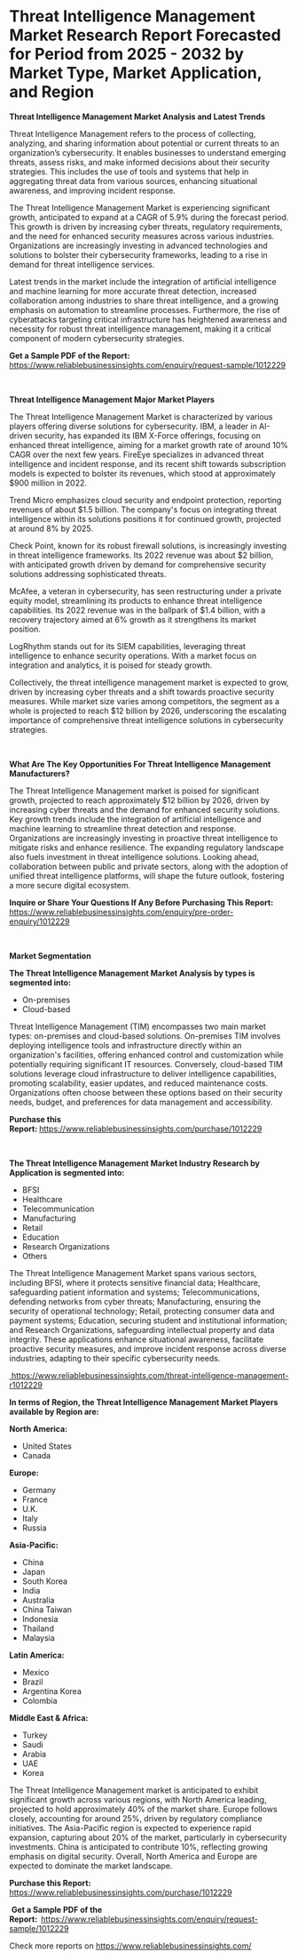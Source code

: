 <p><h1>Threat Intelligence Management Market Research Report Forecasted for Period from 2025 -  2032 by Market Type, Market Application, and Region</h1></p><p><strong>Threat Intelligence Management Market Analysis and Latest Trends</strong></p>
<p><p>Threat Intelligence Management refers to the process of collecting, analyzing, and sharing information about potential or current threats to an organization’s cybersecurity. It enables businesses to understand emerging threats, assess risks, and make informed decisions about their security strategies. This includes the use of tools and systems that help in aggregating threat data from various sources, enhancing situational awareness, and improving incident response.</p><p>The Threat Intelligence Management Market is experiencing significant growth, anticipated to expand at a CAGR of 5.9% during the forecast period. This growth is driven by increasing cyber threats, regulatory requirements, and the need for enhanced security measures across various industries. Organizations are increasingly investing in advanced technologies and solutions to bolster their cybersecurity frameworks, leading to a rise in demand for threat intelligence services. </p><p>Latest trends in the market include the integration of artificial intelligence and machine learning for more accurate threat detection, increased collaboration among industries to share threat intelligence, and a growing emphasis on automation to streamline processes. Furthermore, the rise of cyberattacks targeting critical infrastructure has heightened awareness and necessity for robust threat intelligence management, making it a critical component of modern cybersecurity strategies.</p></p>
<p><strong>Get a Sample PDF of the Report:&nbsp;</strong> <a href="https://www.reliablebusinessinsights.com/enquiry/request-sample/1012229?utm_campaign=3170&utm_medium=2&utm_source=Github&utm_content=ia&utm_term=05032025&utm_id=threat-intelligence-management">https://www.reliablebusinessinsights.com/enquiry/request-sample/1012229</a></p>
<p>&nbsp;</p>
<p><strong>Threat Intelligence Management Major Market Players</strong></p>
<p><p>The Threat Intelligence Management Market is characterized by various players offering diverse solutions for cybersecurity. IBM, a leader in AI-driven security, has expanded its IBM X-Force offerings, focusing on enhanced threat intelligence, aiming for a market growth rate of around 10% CAGR over the next few years. FireEye specializes in advanced threat intelligence and incident response, and its recent shift towards subscription models is expected to bolster its revenues, which stood at approximately $900 million in 2022.</p><p>Trend Micro emphasizes cloud security and endpoint protection, reporting revenues of about $1.5 billion. The company's focus on integrating threat intelligence within its solutions positions it for continued growth, projected at around 8% by 2025.</p><p>Check Point, known for its robust firewall solutions, is increasingly investing in threat intelligence frameworks. Its 2022 revenue was about $2 billion, with anticipated growth driven by demand for comprehensive security solutions addressing sophisticated threats.</p><p>McAfee, a veteran in cybersecurity, has seen restructuring under a private equity model, streamlining its products to enhance threat intelligence capabilities. Its 2022 revenue was in the ballpark of $1.4 billion, with a recovery trajectory aimed at 6% growth as it strengthens its market position.</p><p>LogRhythm stands out for its SIEM capabilities, leveraging threat intelligence to enhance security operations. With a market focus on integration and analytics, it is poised for steady growth.</p><p>Collectively, the threat intelligence management market is expected to grow, driven by increasing cyber threats and a shift towards proactive security measures. While market size varies among competitors, the segment as a whole is projected to reach $12 billion by 2026, underscoring the escalating importance of comprehensive threat intelligence solutions in cybersecurity strategies.</p></p>
<p>&nbsp;</p>
<p><strong>What Are The Key Opportunities For Threat Intelligence Management Manufacturers?</strong></p>
<p><p>The Threat Intelligence Management market is poised for significant growth, projected to reach approximately $12 billion by 2026, driven by increasing cyber threats and the demand for enhanced security solutions. Key growth trends include the integration of artificial intelligence and machine learning to streamline threat detection and response. Organizations are increasingly investing in proactive threat intelligence to mitigate risks and enhance resilience. The expanding regulatory landscape also fuels investment in threat intelligence solutions. Looking ahead, collaboration between public and private sectors, along with the adoption of unified threat intelligence platforms, will shape the future outlook, fostering a more secure digital ecosystem.</p></p>
<p><strong>Inquire or Share Your Questions If Any Before Purchasing This Report:</strong> <a href="https://www.reliablebusinessinsights.com/enquiry/pre-order-enquiry/1012229?utm_campaign=3170&utm_medium=2&utm_source=Github&utm_content=ia&utm_term=05032025&utm_id=threat-intelligence-management">https://www.reliablebusinessinsights.com/enquiry/pre-order-enquiry/1012229</a></p>
<p>&nbsp;</p>
<p><strong>Market Segmentation</strong></p>
<p><strong>The Threat Intelligence Management Market Analysis by types is segmented into:</strong></p>
<p><ul><li>On-premises</li><li>Cloud-based</li></ul></p>
<p><p>Threat Intelligence Management (TIM) encompasses two main market types: on-premises and cloud-based solutions. On-premises TIM involves deploying intelligence tools and infrastructure directly within an organization's facilities, offering enhanced control and customization while potentially requiring significant IT resources. Conversely, cloud-based TIM solutions leverage cloud infrastructure to deliver intelligence capabilities, promoting scalability, easier updates, and reduced maintenance costs. Organizations often choose between these options based on their security needs, budget, and preferences for data management and accessibility.</p></p>
<p><strong>Purchase this Report:&nbsp;</strong><a href="https://www.reliablebusinessinsights.com/purchase/1012229?utm_campaign=3170&utm_medium=2&utm_source=Github&utm_content=ia&utm_term=05032025&utm_id=threat-intelligence-management">https://www.reliablebusinessinsights.com/purchase/1012229</a></p>
<p>&nbsp;</p>
<p><strong>The Threat Intelligence Management Market Industry Research by Application is segmented into:</strong></p>
<p><ul><li>BFSI</li><li>Healthcare</li><li>Telecommunication</li><li>Manufacturing</li><li>Retail</li><li>Education</li><li>Research Organizations</li><li>Others</li></ul></p>
<p><p>The Threat Intelligence Management Market spans various sectors, including BFSI, where it protects sensitive financial data; Healthcare, safeguarding patient information and systems; Telecommunications, defending networks from cyber threats; Manufacturing, ensuring the security of operational technology; Retail, protecting consumer data and payment systems; Education, securing student and institutional information; and Research Organizations, safeguarding intellectual property and data integrity. These applications enhance situational awareness, facilitate proactive security measures, and improve incident response across diverse industries, adapting to their specific cybersecurity needs.</p></p>
<p><a href="https://www.reliablebusinessinsights.com/threat-intelligence-management-r1012229?utm_campaign=3170&utm_medium=2&utm_source=Github&utm_content=ia&utm_term=05032025&utm_id=threat-intelligence-management">&nbsp;https://www.reliablebusinessinsights.com/threat-intelligence-management-r1012229</a></p>
<p><strong>In terms of Region, the Threat Intelligence Management Market Players available by Region are:</strong></p>
<p>
    <p> <strong> North America: </strong>
        <ul>
            <li>United States</li>
            <li>Canada</li>
        </ul>
        </p> 
    <p> <strong> Europe: </strong>
        <ul>
            <li>Germany</li>
            <li>France</li>
            <li>U.K.</li>
            <li>Italy</li>
            <li>Russia</li>
        </ul>
        </p> 
    <p> <strong> Asia-Pacific: </strong>
        <ul>
            <li>China</li>
            <li>Japan</li>
            <li>South Korea</li>
            <li>India</li>
            <li>Australia</li>
            <li>China Taiwan</li>
            <li>Indonesia</li>
            <li>Thailand</li>
            <li>Malaysia</li>
        </ul>
        </p> 
    <p> <strong> Latin America: </strong>
        <ul>
            <li>Mexico</li>
            <li>Brazil</li>
            <li>Argentina Korea</li>
            <li>Colombia</li>
        </ul>
        </p> 
    <p> <strong> Middle East & Africa: </strong>
        <ul>
            <li>Turkey</li>
            <li>Saudi</li>
            <li>Arabia</li>
            <li>UAE</li>
            <li>Korea</li>
        </ul>
    </p>
    </p>
<p><p>The Threat Intelligence Management market is anticipated to exhibit significant growth across various regions, with North America leading, projected to hold approximately 40% of the market share. Europe follows closely, accounting for around 25%, driven by regulatory compliance initiatives. The Asia-Pacific region is expected to experience rapid expansion, capturing about 20% of the market, particularly in cybersecurity investments. China is anticipated to contribute 10%, reflecting growing emphasis on digital security. Overall, North America and Europe are expected to dominate the market landscape.</p></p>
<p><strong>Purchase this Report: </strong><a href="https://www.reliablebusinessinsights.com/purchase/1012229?utm_campaign=3170&utm_medium=2&utm_source=Github&utm_content=ia&utm_term=05032025&utm_id=threat-intelligence-management">https://www.reliablebusinessinsights.com/purchase/1012229</a></p>
<p>&nbsp;<strong>Get a Sample PDF of the Report:&nbsp;&nbsp;</strong><a href="https://www.reliablebusinessinsights.com/enquiry/request-sample/1012229?utm_campaign=3170&utm_medium=2&utm_source=Github&utm_content=ia&utm_term=05032025&utm_id=threat-intelligence-management">https://www.reliablebusinessinsights.com/enquiry/request-sample/1012229</a></p>
<p><strong></strong></p>
<p>Check more reports on <a href="https://www.reliablebusinessinsights.com/?utm_campaign=3170&utm_medium=2&utm_source=Github&utm_content=ia&utm_term=05032025&utm_id=threat-intelligence-management">https://www.reliablebusinessinsights.com/</a></p>